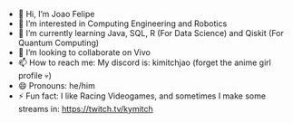 - 👋 Hi, I’m Joao Felipe
- 👀 I’m interested in Computing Engineering and Robotics
- 🌱 I’m currently learning Java, SQL, R (For Data Science) and Qiskit (For Quantum Computing)
- 💞️ I’m looking to collaborate on Vivo
- 📫 How to reach me: My discord is: kimitchjao (forget the anime girl profile 💀)
- 😄 Pronouns: he/him
- ⚡ Fun fact: I like Racing Videogames, and sometimes I make some streams in: https://twitch.tv/kymitch
